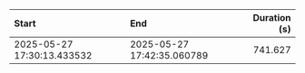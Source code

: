 | Start                      | End                        |   Duration (s) |
|:---------------------------|:---------------------------|---------------:|
| 2025-05-27 17:30:13.433532 | 2025-05-27 17:42:35.060789 |        741.627 |